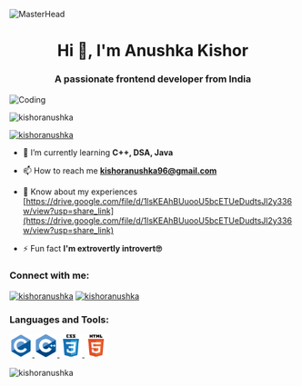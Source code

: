 ![MasterHead](https://1.bp.blogspot.com/-7A4WynwLsMw/XbBpCXG8fHI/AAAAAAAAMt4/uOa1bpLskYgrwGbllhSu2SDj_Mig8SXJQCLcBGAsYHQ/s1600/2000_600px.gif)
<h1 align="center">Hi 👋, I'm Anushka Kishor</h1>
<h3 align="center">A passionate frontend developer from India</h3>
<img align="center" alt="Coding" width="400" src="https://www.freevector.com/uploads/vector/preview/31087/07Januari2021-06_generated.jpg" >
<p align="left"> <img src="https://komarev.com/ghpvc/?username=kishoranushka&label=Profile%20views&color=0e75b6&style=flat" alt="kishoranushka" /> </p>

<p align="left"> <a href="https://github.com/ryo-ma/github-profile-trophy"><img src="https://github-profile-trophy.vercel.app/?username=kishoranushka" alt="kishoranushka" /></a> </p>

- 🌱 I’m currently learning **C++, DSA, Java**

- 📫 How to reach me **kishoranushka96@gmail.com**

- 📄 Know about my experiences [https://drive.google.com/file/d/1lsKEAhBUuooU5bcETUeDudtsJl2y336w/view?usp=share_link](https://drive.google.com/file/d/1lsKEAhBUuooU5bcETUeDudtsJl2y336w/view?usp=share_link)

- ⚡ Fun fact **I'm extrovertly introvert🙄**

<h3 align="left">Connect with me:</h3>
<p align="left">
<a href="https://linkedin.com/in/kishoranushka" target="blank"><img align="center" src="https://raw.githubusercontent.com/rahuldkjain/github-profile-readme-generator/master/src/images/icons/Social/linked-in-alt.svg" alt="kishoranushka" height="30" width="40" /></a>
<a href="https://www.youtube.com/c/kishoranushka" target="blank"><img align="center" src="https://raw.githubusercontent.com/rahuldkjain/github-profile-readme-generator/master/src/images/icons/Social/youtube.svg" alt="kishoranushka" height="30" width="40" /></a>
</p>

<h3 align="left">Languages and Tools:</h3>
<p align="left"> <a href="https://www.cprogramming.com/" target="_blank" rel="noreferrer"> <img src="https://raw.githubusercontent.com/devicons/devicon/master/icons/c/c-original.svg" alt="c" width="40" height="40"/> </a> <a href="https://www.w3schools.com/cpp/" target="_blank" rel="noreferrer"> <img src="https://raw.githubusercontent.com/devicons/devicon/master/icons/cplusplus/cplusplus-original.svg" alt="cplusplus" width="40" height="40"/> </a> <a href="https://www.w3schools.com/css/" target="_blank" rel="noreferrer"> <img src="https://raw.githubusercontent.com/devicons/devicon/master/icons/css3/css3-original-wordmark.svg" alt="css3" width="40" height="40"/> </a> <a href="https://www.w3.org/html/" target="_blank" rel="noreferrer"> <img src="https://raw.githubusercontent.com/devicons/devicon/master/icons/html5/html5-original-wordmark.svg" alt="html5" width="40" height="40"/> </a> </p>

<p><img align="center" src="https://github-readme-stats.vercel.app/api/top-langs?username=kishoranushka&show_icons=true&locale=en&layout=compact" alt="kishoranushka" /></p>
